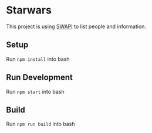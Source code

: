 # Starwars
This project is using [SWAPI](https://swapi.co) to list people and information.

## Setup
Run `npm install` into bash

## Run Development
Run `npm start` into bash

## Build
Run `npm run build` into bash